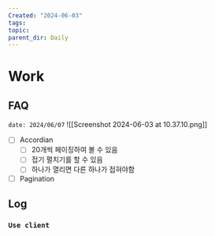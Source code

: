 ```yaml
---
Created: "2024-06-03"
tags: 
topic: 
parent_dir: Daily
---
```

# Work
## FAQ
`date: 2024/06/07`
![[Screenshot 2024-06-03 at 10.37.10.png]]
- [ ] Accordian
	- [ ] 20개씩 페이징하여 볼 수 있음
	- [ ] 접기 펼치기를 할 수 있음
	- [ ] 하나가 열리면 다른 하나가 접혀야함
- [ ] Pagination
## Log
### `Use client`